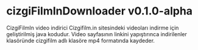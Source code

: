# cizgiFilmInDownloader v0.1.0-alpha
CizgiFilmIn video indirici
Cizgifilm.in sitesindeki videoları indirme için geliştirilmiş java kodudur. Video sayfasının linkini yapıştırınca indirilenler klasöründe cizgifilm adlı klasöre mp4 formatında kaydeder.
